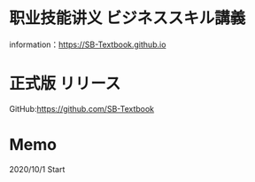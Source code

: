 # 职业技能讲义   ビジネススキル講義

information：https://SB-Textbook.github.io

# 正式版  リリース

GitHub:https://github.com/SB-Textbook

# Memo

2020/10/1 Start